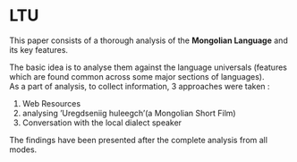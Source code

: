 # LTU
This paper consists of a thorough analysis of the **Mongolian Language** and its key features.
<p>The basic idea is to analyse them against the language universals (features which are found common across some major sections of languages).<br> As a part of analysis, to collect information, 3 approaches were taken :<ol> 
<li>Web Resources </li> 
<li>analysing ’Uregdseniig huleegch’(a Mongolian Short Film) </li>
<li>Conversation with the local dialect speaker </li>
</ol>
The findings have been presented after the complete analysis from all modes.</p>
